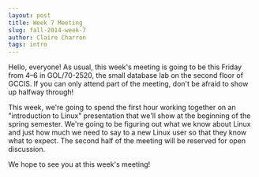 ```yaml
---
layout: post
title: Week 7 Meeting
slug: fall-2014-week-7
author: Claire Charron
tags: intro
---
```


Hello, everyone! As usual, this week's meeting is going to be this Friday from 4–6 in GOL/70-2520, the small database lab on the second floor of GCCIS. If you can only attend part of the meeting, don't be afraid to show up halfway through!

This week, we're going to spend the first hour working together on an "introduction to Linux" presentation that we'll show at the beginning of the spring semester. We're going to be figuring out what we know about Linux and just how much we need to say to a new Linux user so that they know what to expect. The second half of the meeting will be reserved for open discussion.

We hope to see you at this week's meeting!
